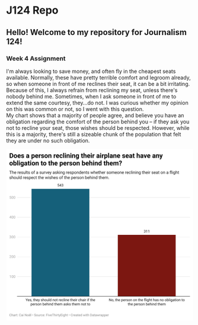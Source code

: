 # J124 Repo

**Hello!** Welcome to my repository for Journalism 124!
-
<h3>Week 4 Assignment</h3>
I'm always looking to save money, and often fly in the cheapest seats available. Normally, these have pretty terrible comfort and legroom already, so when someone in front of me reclines their seat, it can be a bit irritating. Because of this, I always refrain from reclining my seat, unless there's nobody behind me. Sometimes, when I ask someone in front of me to extend the same courtesy, they...do not. I was curious whether my opinion on this was common or not, so I went with this question. 

<br>
My chart shows that a majority of people agree, and believe you have an obligation regarding the comfort of the person behind you – if they ask you not to recline your seat, those wishes should be respected. However, while this is a majority, there's still a sizeable chunk of the population that felt they are under no such obligation.

![J124 Bar Graph](j124-flight-chart.png)
